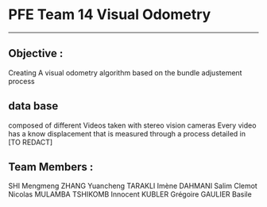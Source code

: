 # PFE Team 14 Visual Odometry

---

## Objective :

 Creating A visual odometry algorithm based on the bundle adjustement process

## data base
composed of different Videos taken with stereo vision cameras
Every video has a know displacement that is measured through a process detailed in [TO REDACT]

## Team Members :
 SHI Mengmeng
 ZHANG Yuancheng
 TARAKLI Imène
 DAHMANI Salim
 Clemot Nicolas
 MULAMBA TSHIKOMB Innocent
 KUBLER Grégoire 
 GAULIER Basile
